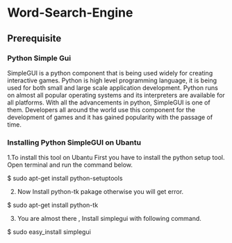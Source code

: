 # Word-Search-Engine
## Prerequisite
### Python Simple Gui
SimpleGUI is a python component that is being used widely for creating interactive games. Python is high level programming language, it is being used for both small and large scale application development. Python runs on almost all popular operating systems and its interpreters are available for all platforms. With all the advancements in python, SimpleGUI is one of them. Developers all around the world use this component for the development of games and it has gained popularity with the passage of time.

### Installing Python SimpleGUI on Ubantu
1.To install this tool on Ubantu First you have to install the python setup tool. Open terminal and run the command below.

  $ sudo apt-get install python-setuptools

2. Now Install python-tk pakage otherwise you will get error.

  $ sudo apt-get install python-tk

3. You are almost there , Install simplegui with following command.
 
  $ sudo easy_install simplegui
